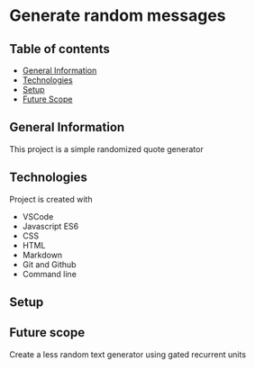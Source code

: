 # Generate random messages

## Table of contents

* [General Information](#General-Information) 
* [Technologies](#Technologies)
* [Setup](#Setup)
* [Future Scope](#Future-scope)

## General Information

This project is a simple randomized quote generator

## Technologies

Project is created with 
* VSCode 
* Javascript ES6
* CSS
* HTML
* Markdown
* Git and Github
* Command line

## Setup


## Future scope

Create a less random text generator using gated recurrent units



